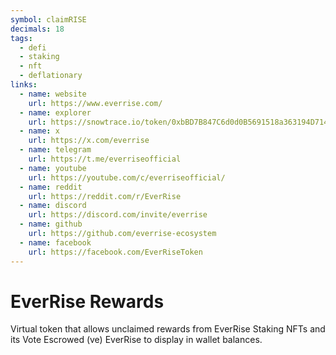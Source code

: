 ```yaml
---
symbol: claimRISE
decimals: 18
tags:
  - defi
  - staking
  - nft
  - deflationary
links:
  - name: website
    url: https://www.everrise.com/
  - name: explorer
    url: https://snowtrace.io/token/0xbBD7B847C6d0d0B5691518a363194D71426475F1
  - name: x
    url: https://x.com/everrise
  - name: telegram
    url: https://t.me/everriseofficial
  - name: youtube
    url: https://youtube.com/c/everriseofficial/
  - name: reddit
    url: https://reddit.com/r/EverRise
  - name: discord
    url: https://discord.com/invite/everrise
  - name: github
    url: https://github.com/everrise-ecosystem
  - name: facebook
    url: https://facebook.com/EverRiseToken
---
```


# EverRise Rewards

Virtual token that allows unclaimed rewards from EverRise Staking NFTs and its Vote Escrowed (ve) EverRise to display in wallet balances.
